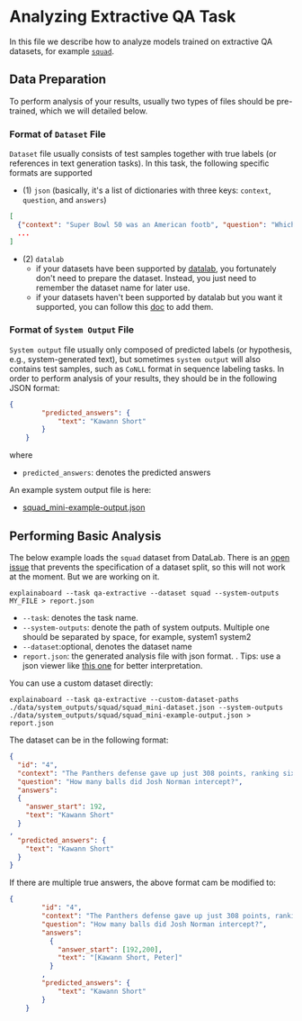 # Analyzing Extractive QA Task


In this file we describe how to analyze models trained on extractive QA datasets, for example
[`squad`](http://datalab.nlpedia.ai/#/normal_dataset/6163a29beb9872f33252b01b/dataset_samples).


## Data Preparation

To perform analysis of your results, usually two types of files should be pre-trained, which we will
detailed below.

### Format of `Dataset` File
`Dataset` file usually consists of test samples together with true labels (or references in text generation
tasks). 
In this task, the following specific formats are supported 
 


* (1) `json` (basically, it's a list of dictionaries with three keys: `context`, `question`, and `answers`)
```json
[
  {"context": "Super Bowl 50 was an American footb", "question": "Which NFL team represented the AFC at Super Bowl 50?", 'answers': {'text': ['Denver Broncos', 'Denver Broncos', 'Denver Broncos'], 'answer_start': [177, 177, 177]}},
  ...
]
```

* (2) `datalab`
    * if your datasets have been supported by [datalab](https://github.com/ExpressAI/DataLab/tree/main/datasets),
    you fortunately don't need to prepare the dataset. 
    Instead, you just need to remember the dataset name for later use.
    * if your datasets haven't been supported by datalab but you want it supported, you can follow this 
    [doc](https://github.com/ExpressAI/DataLab/blob/main/docs/SDK/add_new_datasets_into_sdk.md) to add them.


### Format of `System Output` File

`System output` file usually only composed of predicted labels (or hypothesis, e.g., system-generated text),
but sometimes `system output` will also contains test samples, such as `CoNLL` format in sequence labeling tasks.
In order to perform analysis of your results, they should be in the following
JSON format:

```json
{
        "predicted_answers": {
            "text": "Kawann Short"
        }
    }
```
where 
* `predicted_answers`: denotes the predicted answers

An example system output file is here:
* [squad_mini-example-output.json](https://github.com/neulab/ExplainaBoard/blob/main/data/system_outputs/squad/squad_mini-example-output.json) 

## Performing Basic Analysis

The below example loads the `squad` dataset from DataLab. There is an [open issue](https://github.com/neulab/ExplainaBoard/issues/239) that prevents the specification of a dataset split, so this will not work at the moment. But we are working on it.
```shell
explainaboard --task qa-extractive --dataset squad --system-outputs MY_FILE > report.json
```
* `--task`: denotes the task name.
* `--system-outputs`: denote the path of system outputs. Multiple one should be
  separated by space, for example, system1 system2
* `--dataset`:optional, denotes the dataset name
* `report.json`: the generated analysis file with json format. . Tips: use a json viewer
  like [this one](http://jsonviewer.stack.hu/) for better interpretation.

You can use a custom dataset directly:
```shell
explainaboard --task qa-extractive --custom-dataset-paths ./data/system_outputs/squad/squad_mini-dataset.json --system-outputs ./data/system_outputs/squad/squad_mini-example-output.json > report.json
```

The dataset can be in the following format:
```json
{
  "id": "4",
  "context": "The Panthers defense gave up just 308 points, ranking sixth in the league, while also leading the NFL in interceptions with 24 and boasting four Pro Bowl selections. Pro Bowl defensive tackle Kawann Short led the team in sacks with 11, while also forcing three fumbles and recovering two. Fellow lineman Mario Addison added 6½ sacks. The Panthers line also featured veteran defensive end Jared Allen, a 5-time pro bowler who was the NFL's active career sack leader with 136, along with defensive end Kony Ealy, who had 5 sacks in just 9 starts. Behind them, two of the Panthers three starting linebackers were also selected to pl",
  "question": "How many balls did Josh Norman intercept?",
  "answers":
  {
    "answer_start": 192,
    "text": "Kawann Short"
  }
,
  "predicted_answers": {
    "text": "Kawann Short"
  }
}
```

If there are multiple true answers, the above format cam be modified to:
```json
{
        "id": "4",
        "context": "The Panthers defense gave up just 308 points, ranking sixth in the league, while also leading the NFL in interceptions with 24 and boasting four Pro Bowl selections. Pro Bowl defensive tackle Kawann Short led the team in sacks with 11, while also forcing three fumbles and recovering two. Fellow lineman Mario Addison added 6½ sacks. The Panthers line also featured veteran defensive end Jared Allen, a 5-time pro bowler who was the NFL's active career sack leader with 136, along with defensive end Kony Ealy, who had 5 sacks in just 9 starts. Behind them, two of the Panthers three starting linebackers were also selected to pl",
        "question": "How many balls did Josh Norman intercept?",
        "answers":
          {
            "answer_start": [192,200],
            "text": "[Kawann Short, Peter]"
          }
        ,
        "predicted_answers": {
            "text": "Kawann Short"
        }
    }
```
